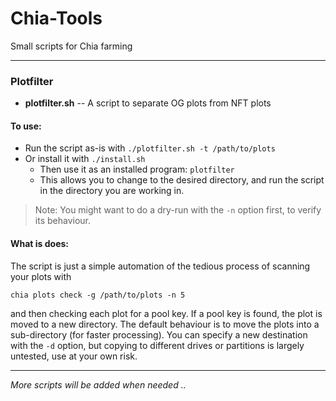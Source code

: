 # Chia-Tools

Small scripts for Chia farming

---

### Plotfilter

* **plotfilter.sh** -- A script to separate OG plots from NFT plots

#### To use:

* Run the script as-is with `./plotfilter.sh -t /path/to/plots`
* Or install it with `./install.sh`
   * Then use it as an installed program: `plotfilter`
   * This allows you to change to the desired directory, and run the script in the directory you are working in.

> Note: You might want to do a dry-run with the `-n` option first, to verify its behaviour. 

#### What is does:

The script is just a simple automation of the tedious process of scanning your plots with
```
chia plots check -g /path/to/plots -n 5
```
and then checking each plot for a pool key. If a pool key is found, the plot is moved to a new directory. 
The default behaviour is to move the plots into a sub-directory (for faster processing). You can specify a new destination 
with the `-d` option, but copying to different drives or partitions is largely untested, use at your own risk.

---

*More scripts will be added when needed ..*
